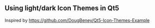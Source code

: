 Using light/dark Icon Themes in Qt5
---

Inspired by https://github.com/DougBeney/Qt5-Icon-Themes-Example